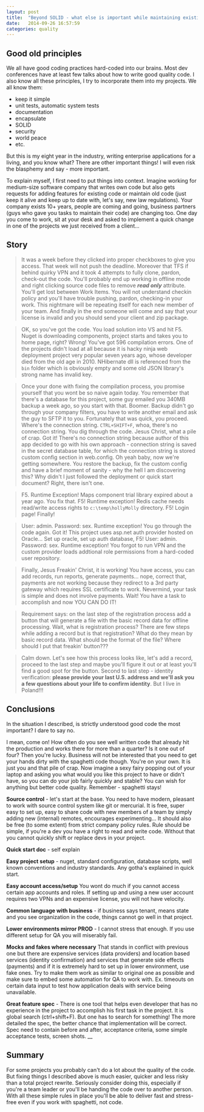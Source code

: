 ```yaml
---
layout: post
title:  "Beyond SOLID - what else is important while maintaining existing enterprise systems?"
date:   2014-09-26 16:57:59
categories: quality
---
```


Good old principles
--------------
We all have good coding practices hard-coded into our brains. Most dev conferences have at least few talks about how to write good quality code. I also know all these principles, I try to incorporate them into my projects. We all know them:

* keep it simple
* unit tests, automatic system tests
* documentation
* encapsulate
* SOLID
* security
* world peace
* etc.

But this is my eight year in the industry, writing enterprise applications for a living, and you know what? There are other important things! I will even risk the blasphemy and say - more important.

To explain myself, I first need to put things into context. Imagine working for medium-size software company that writes own code but also gets requests for adding features for existing code or maintain old code (just keep it alive and keep up to date with, let's say, new law regulations). Your company exists 10+ years, people are coming and going, business partners (guys who gave you tasks to maintain their code) are changing too. One day you come to work, sit at your desk and asked to implement a quick change in one of the projects we just received from a client...

Story
-------------
> It was a week before they clicked into proper checkboxes to give you access. That week will not push the deadline. Moreover that TFS if behind quirky VPN and it took 4 attempts to fully clone, pardon, check-out the code. You'll probably end up working in offline mode and right clicking source code files to remove ___read only___ attribute. You'll get lost between Work Items. You will not understand checkin policy and you'll have trouble pushing, pardon, checking-in your work. This nightmare will be repeating itself for each new member of your team. And finally in the end someone will come and say that your license is invalid and you should send your client and zip package.

> OK, so you've got the code. You load solution into VS and hit F5. Nuget is downloading components, project starts and takes you to home page, right? Wrong! You've got 596 compilation errors. One of the projects didn't load at all because it is hacky ninja web deployment project very popular seven years ago, whose developer died from the old age in 2010. NHibernate dll is referenced from the `bin` folder which is obviously empty and some old JSON library's strong name has invalid key.

> Once your done with fixing the compilation process, you promise yourself that you wont be so naive again today. You remember that there's a database for this project, some guy emailed you 340MB backup a week ago, so you start with that. Boomer. Backup didn't go through your company filters, you have to write another email and ask the guy to SFTP it to you. Fortunately that was quick, you proceed. Where's the connection string. `CTRL+SHIFT+F`, whoa, there's no connection string. You dig through the code. Jesus Christ, what a pile of crap. Got it! There's no connection string because author of this app decided to go with his own approach - connection string is saved in the secret database table, for which the connection string is stored custom config section in web.config. Oh yeah baby, now we're getting somewhere. You restore the backup, fix the custom config and have a brief moment of sanity - why the hell I am discovering this? Why didn't I just followed the deployment or quick start document? Right, there isn't one.

> F5. Runtime Exception! Maps component trial library expired about a year ago. You fix that. F5! Runtime exception! Redis cache needs read/write access rights to `c:\temp\hollyMolly` directory. F5! Login page! Finally!

> User: admin. Password: sex. Runtime exception! You go through the code again. Got it! This project uses asp.net auth provider hosted on Oracle... Set up oracle, set up auth database, F5! User: admin. Password: sex. Runtime exception! You forgot to run VPN and the custom provider loads addtional role permissions from a hard-coded user repository.

> Finally, Jesus Freakin' Christ, it is working! You have access, you can add records, run reports, generate payments... nope, correct that, payments are not working because they redirect to a 3rd party gateway which requires SSL certificate to work. Nevermind, your task is simple and does not involve payments. Wait! You have a task to accomplish and now YOU CAN DO IT!

> Requirement says: on the last step of the registration process add a button that will generate a file with the basic record data for offline processing. Wait, what is registration process? There are few steps while adding a record but is that registration? What do they mean by basic record data. What should be the format of the file? Where should I put that freakin' button???

> Calm down. Let's see how this process looks like, let's add a record, proceed to the last step and maybe you'll figure it out or at least you'll find a good spot for the button. Second to last step - identity verification: __please provide your last U.S. address and we'll ask you a few questions about your life to confirm identity__. But I live in Poland!!!

Conclusions
-------------
In the situation I described, is strictly understood good code the most important? I dare to say no.

I mean, come on! How often do you see well written code that already hit the production and works there for more than a quarter? Is it one out of four? Then you're lucky. Business will not be interested that you need to get your hands dirty with the spaghetti code though. You're on your own. It is just you and that pile of crap. Now imagine a sexy fairy popping out of your laptop and asking you what would you like this project to have or didn't have, so you can do your job fairly quickly and stable? You can wish for anything but better code quality. Remember - spaghetti stays!

__Source control__ - let's start at the base. You need to have modern, pleasant to work with source control system like git or mercurial. It is free, super easy to set up, easy to share code with new members of a team by simply adding new (internal) remotes, encourages experimenting... It should also be free (to some extent) from strict company policy rules. Rule should be simple, if you're a dev you have a right to read and write code. Without that you cannot quickly shift or replace devs in your project.

__Quick start doc__ - self explain

__Easy project setup__ - nuget, standard configuration, database scripts, well known conventions and industry standards. Any gotha's explained in quick start.

__Easy account access/setup__ You wont do much if you cannot access certain app accounts and roles. If setting up and using a new user account requires two VPNs and an expensive license, you will not have velocity.

__Common language with business__ - if business says tenant, means state and you see organization in the code, things cannot go well in that project.

__Lower environments mirror PROD__ - I cannot stress that enough. If you use different setup for QA you will miserably fail.

__Mocks and fakes where necessary__ That stands in conflict with previous one but there are expensive services (data providers) and location based services (identity confirmation) and services that generate side effects (payments) and if it is extremely hard to set up in lower environment, use fake ones. Try to make them work as similar to original one as possible and make sure to embed some automation for QA to work with. Ex. timeouts on certain data input to test how application deals with service being unavailable.

__Great feature spec__ - There is one tool that helps even developer that has no experience in the project to accomplish his first task in the project. It is global search (ctrl+shift+F). But one has to search for something! The more detailed the spec, the better chance that implementation will be correct. Spec need to contain before and after, acceptance criteria, some simple acceptance tests, screen shots.
__

Summary
-----------
For some projects you probably can't do a lot about the quality of the code. But fixing things I described above is much easier, quicker and less risky than a total project rewrite. Seriously consider doing this, especially if you're a team leader or you'll be handing the code over to another person. With all these simple rules in place you'll be able to deliver fast and stress-free even if you work with spaghetti, not code.
